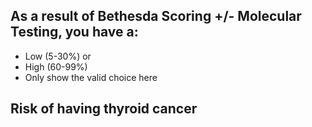 ## As a result of Bethesda Scoring +/- Molecular Testing, you have a:

* Low (5-30%) or
* High (60-99%)
* Only show the valid choice here

## Risk of having thyroid cancer
